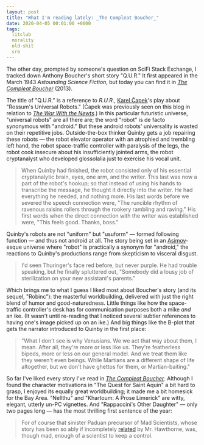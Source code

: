```yaml
---
layout: post
title: "What I'm reading lately: _The Compleat Boucher_"
date: 2020-04-05 00:01:00 +0000
tags:
  litclub
  morality
  old-shit
  sre
---
```


The other day, prompted by someone's question on SciFi Stack Exchange, I tracked
down Anthony Boucher's short story "Q.U.R." It first appeared in
the March 1943 _Astounding Science Fiction_, but today you can find
it in [_The Compleat Boucher_](https://amzn.to/2JCqvZA) (2013).

The title of "Q.U.R." is a reference to _R.U.R._,
[Karel Čapek](https://en.wikipedia.org/wiki/Karel_%C4%8Capek)'s play about
"Rossum's Universal Robots." (Čapek was previously seen on this blog in
relation to [_The War With the Newts_](/blog/2019/07/19/blog-roundup/#war-with-the-newts-karel-apek-19).)
In this particular futuristic universe, "universal robots" are all there are;
the word "robot" is de facto synonymous with "android." But these android robots'
universality is wasted on their repetitive jobs. Outside-the-box thinker Quinby
gets a job repairing these robots — the robot elevator operator with an atrophied
and trembling left hand, the robot space-traffic controller with paralysis of the legs,
the robot cook insecure about his insufficiently jointed arms, the robot cryptanalyst
who developed glossolalia just to exercise his vocal unit.

> When Quinby had finished, the robot consisted only of his essential cryptanalytic brain,
> eyes, one arm, and the writer. This last was now a part of the robot's hookup; so
> that instead of using his hands to transcribe the message, he thought it directly
> into the writer. He had everything he needed, and nothing more. His last words
> before we severed the speech connection were, "The runcible rhythm of ravenous raisins
> rollers through the rookery rambling and raving." His first words when the direct
> connection with the writer was established were, "This feels good. Thanks, boss."

Quinby's robots are not "uniform" but "usuform" — formed following function — and thus
not android at all. The story being set in an
[Asimov](https://friendsofatticus.wordpress.com/2014/10/21/i-robot-by-isaac-asimov/)-esque
universe where "robot" is practically a synonym for "android," the reactions to Quinby's
productions range from skepticism to visceral disgust.

> I'd seen Thuringer's face red before, but never purple. He had trouble speaking,
> but he finally spluttered out, "Somebody did a lousy job of sterilization on your
> new assistant's parents."

Which brings me to what I guess I liked most about Boucher's story (and its sequel, "Robinc"):
the masterful worldbuilding, delivered with just the right blend of humor and good-naturedness.
Little things like how the space-traffic controller's desk has for communication purposes
both a mike _and_ an ike. (It wasn't until re-reading that I noticed several subtler references
to having one's image picked up on an ike.) And big things like the B-plot that gets the narrator
introduced to Quinby in the first place:

> "What I don't see is why Venusians. We we act that way about them, I mean.
> After all, they're more or less like us. They're featherless bipeds, more or less
> on our general model. And we treat them like they weren't even beings.
> While Martians are a different shape of life altogether, but we don't have ghettos
> for them, or Martian-baiting."

So far I've liked every story I've read in [_The Compleat Boucher_](https://amzn.to/2JCqvZA).
Although I found the character motivations in "The Quest for Saint Aquin" a bit hard to grasp,
I enjoyed its equally great worldbuilding; it made me a bit homesick for the Bay Area.
"Nellthu" and "Khartoum: A Prose Limerick" are witty, elegant, utterly un-PC vignettes.
And "Rappaccini's Other Daughter" — only two pages long — has the most thrilling first
sentence of the year:

> For of course that sinister Paduan precursor of Mad Scientists, whose story
> has been so ably if incompletely [related](http://www.columbia.edu/itc/english/f1124y-001/resources/Rappaccinis_Daughter.pdf)
> by Mr. Hawthorne, was, though mad, enough of a scientist to keep a control.
